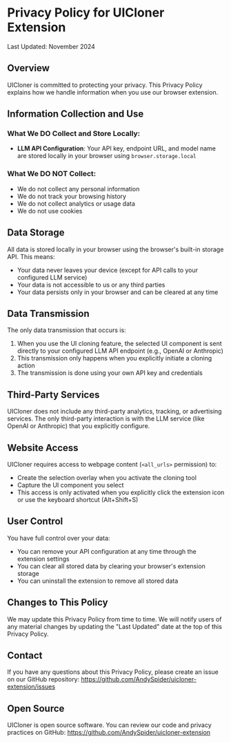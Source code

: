 # Privacy Policy for UICloner Extension

Last Updated: November 2024

## Overview

UICloner is committed to protecting your privacy. This Privacy Policy explains how we handle information when you use our browser extension.

## Information Collection and Use

### What We DO Collect and Store Locally:
- **LLM API Configuration**: Your API key, endpoint URL, and model name are stored locally in your browser using `browser.storage.local`

### What We DO NOT Collect:
- We do not collect any personal information
- We do not track your browsing history
- We do not collect analytics or usage data
- We do not use cookies

## Data Storage

All data is stored locally in your browser using the browser's built-in storage API. This means:
- Your data never leaves your device (except for API calls to your configured LLM service)
- Your data is not accessible to us or any third parties
- Your data persists only in your browser and can be cleared at any time

## Data Transmission

The only data transmission that occurs is:
1. When you use the UI cloning feature, the selected UI component is sent directly to your configured LLM API endpoint (e.g., OpenAI or Anthropic)
2. This transmission only happens when you explicitly initiate a cloning action
3. The transmission is done using your own API key and credentials

## Third-Party Services

UICloner does not include any third-party analytics, tracking, or advertising services. The only third-party interaction is with the LLM service (like OpenAI or Anthropic) that you explicitly configure.

## Website Access

UICloner requires access to webpage content (`<all_urls>` permission) to:
- Create the selection overlay when you activate the cloning tool
- Capture the UI component you select
- This access is only activated when you explicitly click the extension icon or use the keyboard shortcut (Alt+Shift+S)

## User Control

You have full control over your data:
- You can remove your API configuration at any time through the extension settings
- You can clear all stored data by clearing your browser's extension storage
- You can uninstall the extension to remove all stored data

## Changes to This Policy

We may update this Privacy Policy from time to time. We will notify users of any material changes by updating the "Last Updated" date at the top of this Privacy Policy.

## Contact

If you have any questions about this Privacy Policy, please create an issue on our GitHub repository:
https://github.com/AndySpider/uicloner-extension/issues

## Open Source

UICloner is open source software. You can review our code and privacy practices on GitHub:
https://github.com/AndySpider/uicloner-extension 